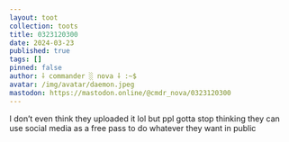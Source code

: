```yaml
---
layout: toot
collection: toots
title: 0323120300
date: 2024-03-23
published: true
tags: []
pinned: false
author: ⸸ commander ░ nova ⸸ :~$
avatar: /img/avatar/daemon.jpeg
mastodon: https://mastodon.online/@cmdr_nova/0323120300
---
```


I don’t even think they uploaded it lol but ppl gotta stop thinking they can use social media as a free pass to do whatever they want in public
